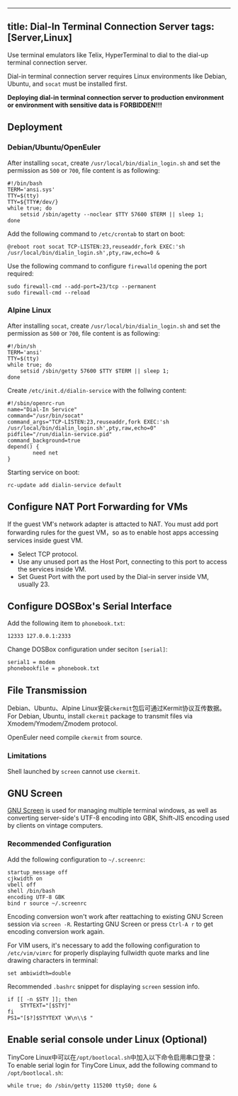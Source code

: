-----
title: Dial-In Terminal Connection Server
tags: [Server,Linux]
-----

Use terminal emulators like Telix, HyperTerminal to dial to the dial-up terminal connection server.

Dial-in terminal connection server requires Linux environments like Debian, Ubuntu, and `socat` must be installed first.

**Deploying dial-in terminal connection server to production environment or environment with sensitive data is FORBIDDEN!!!**

Deployment
----------

### Debian/Ubuntu/OpenEuler

After installing `socat`, create `/usr/local/bin/dialin_login.sh` and set the permission as `500` or `700`, file content is as following:

	#!/bin/bash
	TERM='ansi.sys'
	TTY=$(tty)
	TTY=${TTY#/dev/}
	while true; do
		setsid /sbin/agetty --noclear $TTY 57600 $TERM || sleep 1;
	done

Add the following command to `/etc/crontab` to start on boot:

	@reboot root socat TCP-LISTEN:23,reuseaddr,fork EXEC:'sh /usr/local/bin/dialin_login.sh',pty,raw,echo=0 &

Use the following command to configure `firewalld` opening the port required:

	sudo firewall-cmd --add-port=23/tcp --permanent
	sudo firewall-cmd --reload

### Alpine Linux

After installing `socat`, create `/usr/local/bin/dialin_login.sh` and set the permission as `500` or `700`, file content is as following:

	#!/bin/sh
	TERM='ansi'
	TTY=$(tty)
	while true; do
		setsid /sbin/getty 57600 $TTY $TERM || sleep 1;
	done

Create `/etc/init.d/dialin-service` with the follwing content:

	#!/sbin/openrc-run
	name="Dial-In Service"
	command="/usr/bin/socat"
	command_args="TCP-LISTEN:23,reuseaddr,fork EXEC:'sh /usr/local/bin/dialin_login.sh',pty,raw,echo=0"
	pidfile="/run/dialin-service.pid"
	command_background=true
	depend() {
	        need net
	}

Starting service on boot:

	rc-update add dialin-service default

Configure NAT Port Forwarding for VMs
-------------------------------------

If the guest VM's network adapter is attacted to NAT. You must add port forwarding rules for the guest VM，so as to enable host apps accessing services inside guest VM.

* Select TCP protocol.
* Use any unused port as the Host Port, connecting to this port to access the services inside VM.
* Set Guest Port with the port used by the Dial-in server inside VM, usually 23.

Configure DOSBox's Serial Interface
-----------------------------------

Add the following item to `phonebook.txt`:

	12333 127.0.0.1:2333

Change DOSBox configuration under seciton `[serial]`:

	serial1 = modem
	phonebookfile = phonebook.txt

File Transmission
-----------------

Debian、Ubuntu、Alpine Linux安装`ckermit`包后可通过Kermit协议互传数据。  
For Debian, Ubuntu, install `ckermit` package to transmit files via Xmodem/Ymodem/Zmodem protocol.

OpenEuler need compile `ckermit` from source.

### Limitations

Shell launched by `screen` cannot use `ckermit`.

GNU Screen
----------

[GNU Screen](https://www.gnu.org/software/screen/) is used for managing multiple terminal windows, as well as converting server-side's UTF-8 encoding into GBK, Shift-JIS encoding used by clients on vintage computers.

### Recommended Configuration

Add the following configuration to `~/.screenrc`:

	startup_message off
	cjkwidth on
	vbell off
	shell /bin/bash
	encoding UTF-8 GBK
	bind r source ~/.screenrc

Encoding conversion won't work after reattaching to existing GNU Screen session via `screen -R`. Restarting GNU Screen or press `Ctrl-A r` to get encoding conversion work again.

For VIM users, it's necessary to add the following configuration to `/etc/vim/vimrc` for properly displaying fullwidth quote marks and line drawing characters in terminal:

	set ambiwidth=double

Recommended `.bashrc` snippet for displaying `screen` session info.

	if [[ -n $STY ]]; then
		STYTEXT="[$STY]"
	fi
	PS1="[$?]$STYTEXT \W\n\\$ "

## Enable serial console under Linux (Optional)

TinyCore Linux中可以在`/opt/bootlocal.sh`中加入以下命令启用串口登录：  
To enable serial login for TinyCore Linux, add the following command to `/opt/bootlocal.sh`:

	while true; do /sbin/getty 115200 ttyS0; done &

